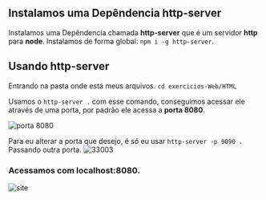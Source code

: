 ## Instalamos uma Depêndencia http-server
Instalamos uma Depêndencia chamada **http-server** que é um servidor **http** para **node**.
Instalamos de forma global:
`npm i -g http-server`.


## Usando http-server
Entrando na pasta onde está meus arquivos.
`cd exercicios-Web/HTML`

Usamos o `http-server .` com esse comando, conseguimos acessar ele através de uma porta, por padrão ele acessa a **porta 8080**.

![porta 8080](https://user-images.githubusercontent.com/62820033/82000338-62e41c00-962e-11ea-9d49-049c56ed6de1.png)

Para eu alterar a porta que desejo, é só eu usar `http-server -p 9090 .` Passando outra porta.
![33003](https://user-images.githubusercontent.com/62820033/82000391-9b83f580-962e-11ea-9a3b-9dee1e2944f2.png)

### Acessamos com **localhost:8080**.
![site](https://user-images.githubusercontent.com/62820033/82000508-f61d5180-962e-11ea-9143-e25c87079045.png)

